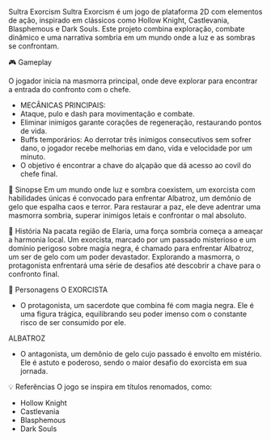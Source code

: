 Sultra Exorcism
Sultra Exorcism é um jogo de plataforma 2D com elementos de ação, inspirado em clássicos como Hollow Knight, Castlevania, Blasphemous e Dark Souls. Este projeto combina exploração, combate dinâmico e uma narrativa sombria em um mundo onde a luz e as sombras se confrontam.

🎮 Gameplay

O jogador inicia na masmorra principal, onde deve explorar para encontrar a entrada do confronto com o chefe.
- MECÂNICAS PRINCIPAIS:
- Ataque, pulo e dash para movimentação e combate.
- Eliminar inimigos garante corações de regeneração, restaurando pontos de vida.
- Buffs temporários: Ao derrotar três inimigos consecutivos sem sofrer dano, o jogador recebe melhorias em dano, vida e velocidade por um minuto.
- O objetivo é encontrar a chave do alçapão que dá acesso ao covil do chefe final.

🌌 Sinopse
Em um mundo onde luz e sombra coexistem, um exorcista com habilidades únicas é convocado para enfrentar Albatroz, um demônio de gelo que espalha caos e terror. Para restaurar a paz, ele deve adentrar uma masmorra sombria, superar inimigos letais e confrontar o mal absoluto.

📜 História
Na pacata região de Elaria, uma força sombria começa a ameaçar a harmonia local. Um exorcista, marcado por um passado misterioso e um domínio perigoso sobre magia negra, é chamado para enfrentar Albatroz, um ser de gelo com um poder devastador. Explorando a masmorra, o protagonista enfrentará uma série de desafios até descobrir a chave para o confronto final.

👤 Personagens
O EXORCISTA
- O protagonista, um sacerdote que combina fé com magia negra. Ele é uma figura trágica, equilibrando seu poder imenso com o constante risco de ser consumido por ele.

ALBATROZ
- O antagonista, um demônio de gelo cujo passado é envolto em mistério. Ele é astuto e poderoso, sendo o maior desafio do exorcista em sua jornada.

💡 Referências
O jogo se inspira em títulos renomados, como:

- Hollow Knight
- Castlevania
- Blasphemous
- Dark Souls
